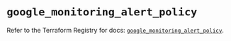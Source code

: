 # `google_monitoring_alert_policy`

Refer to the Terraform Registry for docs: [`google_monitoring_alert_policy`](https://registry.terraform.io/providers/hashicorp/google-beta/6.26.0/docs/resources/google_monitoring_alert_policy).

